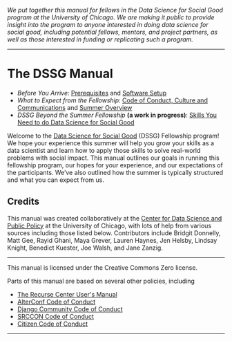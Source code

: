 _We put together this manual for fellows in the Data Science for Social Good program at the University of Chicago. We are making it public to provide insight into the program to anyone interested in doing data science for social good, including potential fellows, mentors, and project partners, as well as those interested in funding or replicating such a program._
________________
# The DSSG Manual
- *Before You Arrive*: [Prerequisites](https://github.com/dssg/hitchhikers-guide/tree/master/curriculum/prerequisites/) and [Software Setup](https://github.com/dssg/hitchhikers-guide/tree/master/curriculum/software-setup/)
- *What to Expect from the Fellowship*: [Code of Conduct, Culture and Communications](conduct-culture-and-communications/) and [Summer Overview](summer-overview/)
- *DSSG Beyond the Summer Fellowship* **(a work in progress)**: [Skills You Need to do Data Science for Social Good](skills-you-need/)

Welcome to the [Data Science for Social Good](http://dssg.uchicago.edu) (DSSG) Fellowship program! We hope your experience this summer will help you grow your skills as a data scientist and learn how to apply those skills to solve real-world problems with social impact. This manual outlines our goals in running this fellowship program, our hopes for your experience, and our expectations of the participants. We’ve also outlined how the summer is typically structured and what you can expect from us.

## Credits
This manual was created collaboratively at the [Center for Data Science and Public Policy](http://dsapp.uchicago.edu) at the University of Chicago, with lots of help from various sources including those listed below. Contributors include Bridgit Donnelly, Matt Gee, Rayid Ghani, Maya Grever, Lauren Haynes, Jen Helsby, Lindsay Knight, Benedict Kuester, Joe Walsh, and Jane Zanzig.

________________________
This manual is licensed under the Creative Commons Zero license.

Parts of this manual are based on several other policies, including
- [The Recurse Center User's Manual](https://www.recurse.com/manual)
- [AlterConf Code of Conduct](http://www.alterconf.com/code-of-conduct)
- [Django Community Code of Conduct](https://www.djangoproject.com/conduct/)
- [SRCCON Code of Conduct](http://srccon.org/conduct/)
- [Citizen Code of Conduct](http://citizencodeofconduct.org/)

________________________

